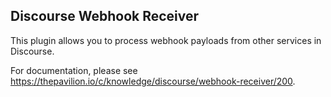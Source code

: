 ## Discourse Webhook Receiver

This plugin allows you to process webhook payloads from other services in Discourse.

For documentation, please see https://thepavilion.io/c/knowledge/discourse/webhook-receiver/200.

